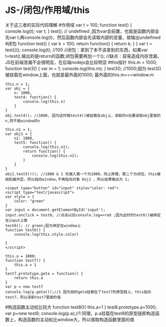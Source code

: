 # JS-/闭包/作用域/this
关于这三者的实际代码理解
#作用域
    var t = 100;
    function test() {
        console.log(t);
        var t;
    }
    test(); // undefined ,因为var会前置，也就是函数内部会先var t;再console.log(t)，然后函数内部会先读取内部的变量，故输出undefined
#闭包
    function test() {
        var k = 100;
        return function() {
            return k;
        }
    }
    var t = test()();
    console.log(t); //100
    //闭包：拿到了本不该拿到的东西，如果var t=test(),输出的是return的函数;闭包需要再加一个();
    //缺点：容易造成内存泄漏，JS在前端泄漏不会很明显，在后端nodejs会比较明显
#this指针
    this.m = 1000;
    function test3() {
        var m = 1;
        console.log(this.m);
    }
    test3(); //1000;因为 test3()被挂载在window上面，也就是最外面的1000; 最外面的this.m===window.m
    
    this.n = 1;
    var obj = {
        n: 1000,
        test4: function() {
            console.log(this.n)
        }
    }
    obj.test4(); //1000, 因为这时候test4()被挂载在obj上，读取的n也要读取obj里面的n,而不是window的n
  
    this.n1 = 1;
    var obj1 = {
        n1: 1000,
        test5: function() {
            console.log(this.n1);
            return function() {
                console.log(this.n1);
            }
        }
    }
    obj1.test5()(); //1000 & 1 先输入第一个为1000，同上原理，第二个为闭包，this被抛到最外层，所以指向window,不再指向对象 boj1 ，所以结果输出为 1;
    
    <input type="button" id="input" style="color: red">
    <script type="text/javascript">
    var style = {
        color: "green"
    }
    var input = document.getElementById('input');
    input.onclick = test6; //点击以后console.log=>red ;因为此时的test6()被绑定在input上面
    test6(); // green;因为绑定在window上
    function test6() {
        console.log(this.style.color)

    }
    </script>
    
    this.a = 1000;
    function test7() {
        this.a = 1
    }
    test7.prototype.geta = function() {
        return this.a
    }
    var p = new test7
    console.log(p.geta());//1 因为拍的geta挂载在了test7的原型链上，this指向test7，所以读取test7里面的值
    
#构造函数主动权比较大
    function test8(){
    		this.a=1
    	}
    	test8.prototype.a=1000;
    	var p=new test8;
    	console.log(p.a);//1 同理，p.a挂载在test8的原型链即构造函数上，构造函数的主动权比window大，所以值取构造函数里面的值
    
    
